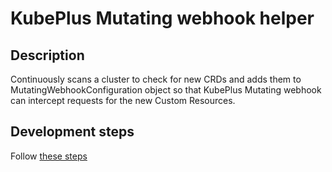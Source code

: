 # KubePlus Mutating webhook helper

## Description

Continuously scans a cluster to check for new CRDs and adds them to
MutatingWebhookConfiguration object so that KubePlus Mutating webhook can
intercept requests for the new Custom Resources.

## Development steps

Follow [these steps](https://cloud-ark.github.io/kubeplus/docs/html/html/compile-components.html)

